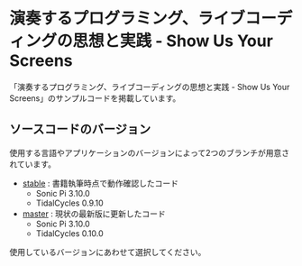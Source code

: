 # 演奏するプログラミング、ライブコーディングの思想と実践 - Show Us Your Screens

「演奏するプログラミング、ライブコーディングの思想と実践 - Show Us Your Screens」のサンプルコードを掲載しています。

## ソースコードのバージョン

使用する言語やアプリケーションのバージョンによって2つのブランチが用意されています。

- [stable](https://github.com/tado/LiveCoding/tree/stable) : 書籍執筆時点で動作確認したコード
  - Sonic Pi 3.10.0
  - TidalCycles 0.9.10
- [master](https://github.com/tado/LiveCoding/tree/master) : 現状の最新版に更新したコード
  - Sonic Pi 3.10.0
  - TidalCycles 0.10.0
  
使用しているバージョンにあわせて選択してください。

